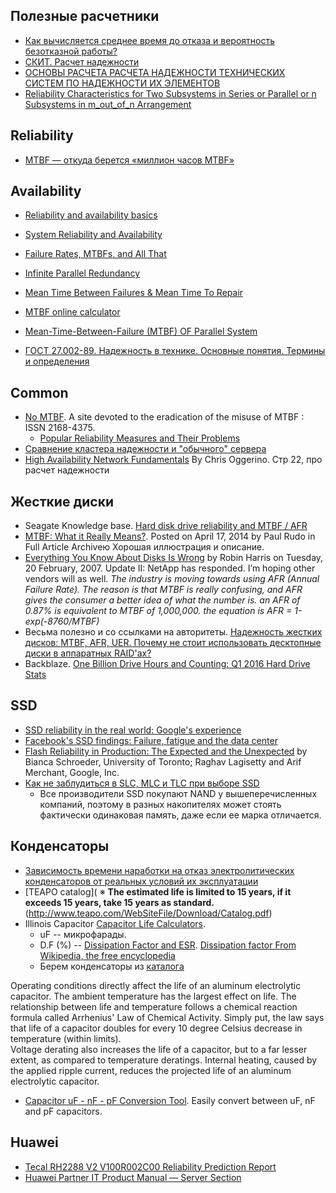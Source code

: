 ## Полезные расчетники
- [Как вычисляется среднее время до отказа и вероятность безотказной работы?](https://habrahabr.ru/company/nerepetitor/blog/254893/)
- [СКИТ. Расчет надежности](http://tvskit.narod.ru/stati/stati21/stati21.html)
- [ОСНОВЫ РАСЧЕТА РАСЧЕТА НАДЕЖНОСТИ ТЕХНИЧЕСКИХ СИСТЕМ ПО НАДЕЖНОСТИ ИХ ЭЛЕМЕНТОВ](http://www.obzh.ru/nad/4-5.html)
- [Reliability Characteristics for Two Subsystems in Series or Parallel or n Subsystems in m_out_of_n Arrangement](http://auroraconsultingengineering.com/doc_files/Reliability_series_parallel.doc)

## Reliability
- [MTBF — откуда берется «миллион часов MTBF»](https://geektimes.ru/post/122529/)

## Availability
- [Reliability and availability basics](http://www.eventhelix.com/RealtimeMantra/FaultHandling/reliability_availability_basics.htm)
- [System Reliability and Availability](http://www.eventhelix.com/RealtimeMantra/FaultHandling/system_reliability_availability.htm)
- [Failure Rates, MTBFs, and All That](http://www.mathpages.com/home/kmath498/kmath498.htm)
- [Infinite Parallel Redundancy](http://www.mathpages.com/home/kmath326/kmath326.HTM)
- [Mean Time Between Failures & Mean Time To Repair](http://world-class-manufacturing.com/KPI/mtbf.html)
- [MTBF online calculator](http://www.pixelbeat.org/docs/reliability_calculator/)


- [Mean-Time-Between-Failure (MTBF) OF Parallel System](http://www.transtutors.com/homework-help/industrial-management/reliability/mtbf-of-parallel-system.aspx)
- [ГОСТ 27.002-89. Надежность в технике. Основные понятия. Термины и определения](http://docs.cntd.ru/document/gost-27-002-89)

## Common
- [No MTBF](http://nomtbf.com/2015/10/popular-reliability-measures-and-their-problems/). A site devoted to the eradication of the misuse of MTBF : ISSN 2168-4375. 
	- [Popular Reliability Measures and Their Problems](http://nomtbf.com/2015/10/popular-reliability-measures-and-their-problems/)
- [Сравнение кластера надежности и "обычного" сервера](http://www.team.ru/server/stbl_compare.shtml)
- [High Availability Network Fundamentals](http://www.ciscopress.com/store/high-availability-network-fundamentals-9781587130175#largeCover) By Chris Oggerino. Стр 22, про расчет надежности


## Жесткие диски
- Seagate Knowledge base. [Hard disk drive reliability and MTBF / AFR](http://knowledge.seagate.com/articles/en_US/FAQ/174791en?language=en_US)
- [MTBF: What it Really Means?](http://www.enterprisefeatures.com/mtbf-what-it-really-means/). Posted on April 17, 2014 by Paul Rudo in Full Article Archiveю  Хорошая иллюстрация и описание.
- [Everything You Know About Disks Is Wrong](https://storagemojo.com/2007/02/20/everything-you-know-about-disks-is-wrong/) by Robin Harris on Tuesday, 20 February, 2007.
Update II: NetApp has responded. I’m hoping other vendors will as well.
*The industry is moving towards using AFR (Annual Failure Rate). The reason is that MTBF is really confusing, and AFR gives the consumer a better idea of what the number is. an AFR of 0.87% is equivalent to MTBF of 1,000,000. the equation is AFR = 1-exp(-8760/MTBF)*
- Весьма полезно и со ссылками на авторитеты. [Надежность жестких дисков: MTBF, AFR, UER. Почему не стоит использовать десктопные диски в аппаратных RAID'ах?](http://true-system.blogspot.ru/2013/04/mtbf-afr-uer-raid.html)
- Backblaze. [One Billion Drive Hours and Counting: Q1 2016 Hard Drive Stats](https://www.backblaze.com/blog/hard-drive-reliability-stats-q1-2016/)

## SSD
- [SSD reliability in the real world: Google's experience](http://www.zdnet.com/article/ssd-reliability-in-the-real-world-googles-experience/)
- [Facebook's SSD findings: Failure, fatigue and the data center](http://www.zdnet.com/article/facebooks-ssd-experience/)
- [Flash Reliability in Production: The Expected and the Unexpected](https://www.usenix.org/conference/fast16/technical-sessions/presentation/schroeder) by Bianca Schroeder, University of Toronto; Raghav Lagisetty and Arif Merchant, Google, Inc.
- [Как не заблудиться в SLC, MLC и TLC при выборе SSD](http://www.outsidethebox.ms/14571/)
	- Все производители SSD покупают NAND у вышеперечисленных компаний, поэтому в разных накопителях может стоять фактически одинаковая память, даже если ее марка отличается.

## Конденсаторы
- [Зависимость времени наработки на отказ электролитических конденсаторов от реальных условий их эксплуатации](https://ptelectronics.ru/stati/zavisimost-vremeni-narabotki-na-otkaz-elektroliticheskih-kondensatorov-ot-realnyih-usloviy-ih-ekspluatatsii/)
- [TEAPO catalog](
	※ **The estimated life is limited to 15 years, if it exceeds 15 years, take 15 years as standard.**(http://www.teapo.com/WebSiteFile/Download/Catalog.pdf)
- Illinois Capacitor [Capacitor Life Calculators](http://www.illinoiscapacitor.com/tech-center/life-calculators.aspx).
	- uF -- микрофарады.
	- D.F (%) -- [Dissipation Factor and ESR](http://www.illinoiscapacitor.com/pdf/papers/impendance_dissipation_factor_esr.pdf). [Dissipation factor
From Wikipedia, the free encyclopedia](https://en.wikipedia.org/wiki/Dissipation_factor)
	- Берем конденсаторы из [каталога](http://www.illinoiscapacitor.com/ic_search/_lytics_products.aspx?LEAD_STYLE_SHORT=Surface+Mount%7cLug+lead&HEADING_SHORT=High+Frequency%2f+Low+Z%2c+Low+ESR)

Operating conditions directly affect the life of an aluminum electrolytic capacitor. The ambient temperature has the largest effect on life. The relationship between life and temperature follows a chemical reaction formula called Arrhenius' Law of Chemical Activity. Simply put, the law says that life of a capacitor doubles for every 10 degree Celsius decrease in temperature (within limits).  
Voltage derating also increases the life of a capacitor, but to a far lesser extent, as compared to temperature deratings. Internal heating, caused by the applied ripple current, reduces the projected life of an aluminum electrolytic capacitor.
- [Capacitor uF - nF - pF Conversion Tool](http://www.remotemonitoringsystems.ca/uF-nF-pF.php). Easily convert between uF, nF and pF capacitors.

## Huawei 
- [Tecal RH2288 V2 V100R002C00 Reliability Prediction Report](www.huawei.com\ucmf\groups\entpublic\documents\enterprise_en_webasset\hw_259503.pdf)
- [Huawei Partner IT Product Manual — Server Section](http://www.huawei.com/ucmf/groups/entpublic/documents/enterprise_en_webasset/hw_327795.pdf)

